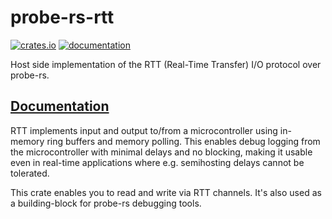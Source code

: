 # probe-rs-rtt

[![crates.io](https://meritbadge.herokuapp.com/probe-rs-rtt)](https://crates.io/crates/probe-rs-rtt) [![documentation](https://docs.rs/probe-rs-rtt/badge.svg)](https://docs.rs/probe-rs-rtt)

Host side implementation of the RTT (Real-Time Transfer) I/O protocol over probe-rs.

## [Documentation](https://docs.rs/probe-rs-rtt)

RTT implements input and output to/from a microcontroller using in-memory ring buffers and memory polling. This enables debug logging from the microcontroller with minimal delays and no blocking, making it usable even in real-time applications where e.g. semihosting delays cannot be tolerated.

This crate enables you to read and write via RTT channels. It's also used as a building-block for probe-rs debugging tools.
